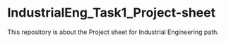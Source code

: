 # IndustrialEng_Task1_Project-sheet
This repository is about the Project sheet for Industrial Engineering path.
